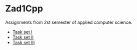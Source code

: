 # Zad1Cpp
Assignments from 2st semester of applied computer science.

- [Task set I](https://github.com/Clwmm/CppStudy/blob/master/Task1_2023.pdf)
- [Task set II](https://github.com/Clwmm/CppStudy/blob/master/Task2_2023.pdf)
- [Task set III](https://github.com/Clwmm/CppStudy/blob/master/Task3_2023.pdf)
